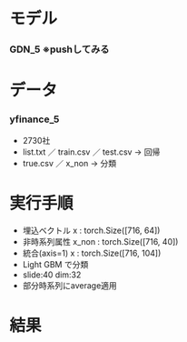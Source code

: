# モデル
### GDN_5 ※pushしてみる
    
# データ
### yfinance_5
* 2730社
* list.txt ／ train.csv ／ test.csv  →  回帰
* true.csv ／ x_non                →  分類
        
# 実行手順
* 埋込ベクトル x     : torch.Size([716,  64])
* 非時系列属性 x_non : torch.Size([716,  40])
* 統合(axis=1) x     : torch.Size([716, 104])
* Light GBM で分類
* slide:40 dim:32
* 部分時系列にaverage適用

# 結果


